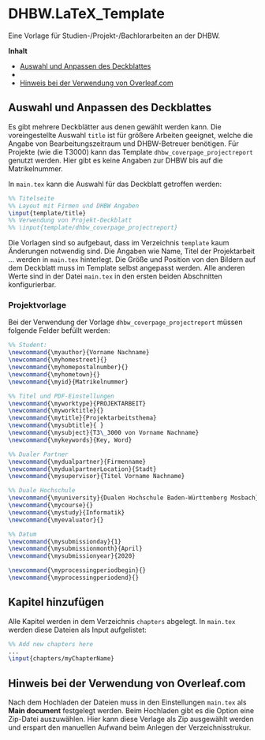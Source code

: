 # DHBW.LaTeX_Template
Eine Vorlage für Studien-/Projekt-/Bachlorarbeiten an der DHBW.

**Inhalt**  
- [Auswahl und Anpassen des Deckblattes](#auswahl-und-anpassen-des-deckblattes)
- []()
- [Hinweis bei der Verwendung von Overleaf.com](#hinweis-bei-der-verwendung-von-overleafcom)

## Auswahl und Anpassen des Deckblattes
Es gibt mehrere Deckblätter aus denen gewählt werden kann. Die voreingestellte Auswahl `title` ist für größere Arbeiten geeignet, welche die Angabe von Bearbeitungszeitraum und DHBW-Betreuer benötigen. Für Projekte (wie die T3000) kann das Template `dhbw_coverpage_projectreport` genutzt werden. Hier gibt es keine Angaben zur DHBW bis auf die Matrikelnummer.

In `main.tex` kann die Auswahl für das Deckblatt getroffen werden:
```LaTex
%% Titelseite
%% Layout mit Firmen und DHBW Angaben
\input{template/title}
%% Verwendung von Projekt-Deckblatt
%% \input{template/dhbw_coverpage_projectreport}
```

Die Vorlagen sind so aufgebaut, dass im Verzeichnis `template` kaum Änderungen notwendig sind. Die Angaben wie Name, Titel der Projektarbeit ... werden in `main.tex` hinterlegt. Die Größe und Position von den Bildern auf dem Deckblatt muss im Template selbst angepasst werden.
Alle anderen Werte sind in der Datei `main.tex` in den ersten beiden Abschnitten konfigurierbar.

### Projektvorlage
Bei der Verwendung der Vorlage `dhbw_coverpage_projectreport` müssen folgende Felder befüllt werden:
```LaTex
%% Student:
\newcommand{\myauthor}{Vorname Nachname}
\newcommand{\myhomestreet}{}
\newcommand{\myhomepostalnumber}{}
\newcommand{\myhometown}{}
\newcommand{\myid}{Matrikelnummer}

%% Titel und PDF-Einstellungen
\newcommand{\myworktype}{PROJEKTARBEIT}
\newcommand{\myworktitle}{}
\newcommand{\mytitle}{Projektarbeitsthema}
\newcommand{\mysubtitle}{ }
\newcommand{\mysubject}{T3\_3000 von Vorname Nachname}
\newcommand{\mykeywords}{Key, Word}

%% Dualer Partner
\newcommand{\mydualpartner}{Firmenname}
\newcommand{\mydualpartnerLocation}{Stadt}
\newcommand{\mysupervisor}{Titel Vorname Nachname}

%% Duale Hochschule
\newcommand{\myuniversity}{Dualen Hochschule Baden-Württemberg Mosbach}
\newcommand{\mycourse}{}
\newcommand{\mystudy}{Informatik}
\newcommand{\myevaluator}{}

%% Datum
\newcommand{\mysubmissionday}{1}
\newcommand{\mysubmissionmonth}{April}
\newcommand{\mysubmissionyear}{2020}

\newcommand{\myprocessingperiodbegin}{}
\newcommand{\myprocessingperiodend}{}
```

## Kapitel hinzufügen
Alle Kapitel werden in dem Verzeichnis `chapters` abgelegt. In `main.tex` werden diese Dateien als Input aufgelistet:  
```LaTeX
%% Add new chapters here
...
\input{chapters/myChapterName}
```

## Hinweis bei der Verwendung von Overleaf.com
Nach dem Hochladen der Dateien muss in den Einstellungen `main.tex` als **Main document** festgelegt werden.
Beim Hochladen gibt es die Option eine Zip-Datei auszuwählen.
Hier kann diese Verlage als Zip ausgewählt werden und erspart den manuellen Aufwand beim Anlegen der Verzeichnisstrukur.
